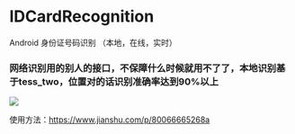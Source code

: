 # IDCardRecognition
Android 身份证号码识别 （本地，在线，实时）

### 网络识别用的别人的接口，不保障什么时候就用不了了，本地识别基于tess_two，位置对的话识别准确率达到90%以上

![](http://tu.bertsir.top/images/2017/09/28/IDCrad.jpg)

使用方法：https://www.jianshu.com/p/80066665268a
